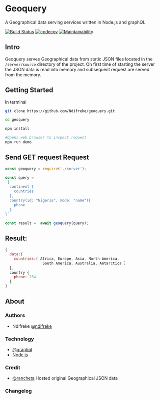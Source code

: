 # Geoquery
A Geographical data serving services written in Node.js and graphQL

[![Build Status](https://travis-ci.org/Ndifreke/geoquery.svg?branch=develop)](https://travis-ci.org/Ndifreke/geoquery)
[![codecov](https://codecov.io/gh/Ndifreke/geoquery/branch/develop/graph/badge.svg)](https://codecov.io/gh/Ndifreke/geoquery)
[![Maintainability](https://api.codeclimate.com/v1/badges/d92ee6bda46f7c661ea5/maintainability)](https://codeclimate.com/github/Ndifreke/geoquery/maintainability)

## Intro
Geoquery serves Geographical data from static JSON files located in the `/server/source` directory of the project. On first time of starting the server the JSON data is read into memory and subsequent request are served from the memory.

## Getting Started

In terminal
```sh
git clone https://github.com/Ndifreke/geoquery.git

cd geoquery

npm install
```
```sh
#Opens web browser to inspect request
npm run demo 
 ``` 


## Send GET request Request
```js
const geoquery = require('./server');

const query = 
`{
  continent {
    countries
  },
  country(id: "Nigeria", mode: "name"){
    phone
  }
}`

const result =  await geoquery(query);


```
## Result:

```js
{
  data:{
    countries:[ Africa, Europe, Asia, North America,
                 South America, Australia, Antarctica ]
  },
  country {
    phone: 234
  }
}
```
## About

### Authors
 - Ndifreke [@ndifreke](https://github.com/ndifreke)

### Technology
- [@graphql](https://github.com/graphql)
- [Node.js](https://nodejs.org/en/)

### Credit
- [@rancheta](https://github.com/rancheta/countryRegionCityJSON) Hosted original Geographical JSON data

### Changelog


